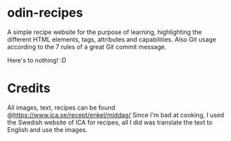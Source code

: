 # odin-recipes

A simple recipe website for the purpose of learning, highlighting the different HTML elements, tags, attributes and capabilities. Also Git usage according to the 7 rules of a great Git commit message.

Here's to nothing! :D

# Credits

All images, text, recipes can be found @https://www.ica.se/recept/enkel/middag/
Since I'm bad at cooking, I used the Swedish website of ICA for recipes, all I did was translate the text to English and use the images.
